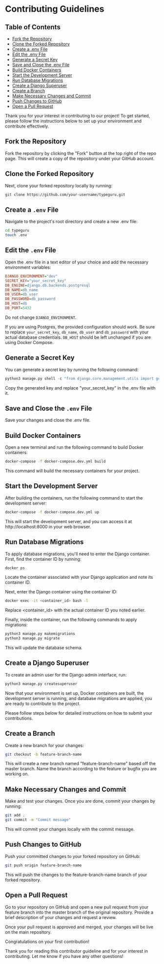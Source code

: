 # Contributing Guidelines

## Table of Contents

- [Fork the Repository](#fork-the-repository)
- [Clone the Forked Repository](#clone-the-forked-repository)
- [Create a .env File](#create-a-env-file)
- [Edit the .env File](#edit-the-env-file)
- [Generate a Secret Key](#generate-a-secret-key)
- [Save and Close the .env File](#save-and-close-the-env-file)
- [Build Docker Containers](#build-docker-containers)
- [Start the Development Server](#start-the-development-server)
- [Run Database Migrations](#run-database-migrations)
- [Create a Django Superuser](#create-a-django-superuser)
- [Create a Branch](#create-a-branch)
- [Make Necessary Changes and Commit](#make-necessary-changes-and-commit)
- [Push Changes to GitHub](#push-changes-to-github)
- [Open a Pull Request](#open-a-pull-request)

Thank you for your interest in contributing to our project! To get started, please follow the instructions below to set up your environment and contribute effectively.

## Fork the Repository

Fork the repository by clicking the "Fork" button at the top right of the repo page. This will create a copy of the repository under your GitHub account.

## Clone the Forked Repository

Next, clone your forked repository locally by running:

```bash
git clone https://github.com/your-username/typeguru.git
```

## Create a `.env` File

Navigate to the project's root directory and create a new .env file:

```bash
cd typeguru
touch .env
```

## Edit the `.env` File

Open the .env file in a text editor of your choice and add the necessary environment variables:

```ini
DJANGO_ENVIRONMENT="dev"
SECRET_KEY="your_secret_key"
DB_ENGINE=django.db.backends.postgresql
DB_NAME=db_name
DB_USER=db_user
DB_PASSWORD=db_password
DB_HOST=db
DB_PORT=5432
```

Do not change `DJANGO_ENVIRONMENT`.

If you are using Postgres, the provided configuration should work. Be sure to replace `your_secret_key`, `db_name`, `db_user` and `db_password` with your actual database credentials. `DB_HOST` should be left unchanged if you are using Docker Compose.

## Generate a Secret Key

You can generate a secret key by running the following command:

```python
python3 manage.py shell -c "from django.core.management.utils import get_random_secret_key; print(get_random_secret_key())"
```

Copy the generated key and replace "your_secret_key" in the .env file with it.

## Save and Close the `.env` File

Save your changes and close the .env file.

## Build Docker Containers

Open a new terminal and run the following command to build Docker containers:

```bash
docker-compose -f docker-compose.dev.yml build
```

This command will build the necessary containers for your project.

## Start the Development Server

After building the containers, run the following command to start the development server:

```bash
docker-compose -f docker-compose.dev.yml up
```

This will start the development server, and you can access it at http://localhost:8000 in your web browser.

## Run Database Migrations

To apply database migrations, you'll need to enter the Django container. First, find the container ID by running:

```bash
docker ps
```

Locate the container associated with your Django application and note its container ID.

Next, enter the Django container using the container ID:

```bash
docker exec -it <container_id> bash -l
```

Replace <container_id> with the actual container ID you noted earlier.

Finally, inside the container, run the following commands to apply migrations:

```bash
python3 manage.py makemigrations
python3 manage.py migrate
```

This will update the database schema.

## Create a Django Superuser

To create an admin user for the Django admin interface, run:

```bash
python3 manage.py createsuperuser
```

Now that your environment is set up, Docker containers are built, the development server is running, and database migrations are applied, you are ready to contribute to the project.

Please follow steps below for detailed instructions on how to submit your contributions.

## Create a Branch

Create a new branch for your changes:

```bash
git checkout -b feature-branch-name
```

This will create a new branch named "feature-branch-name" based off the master branch. Name the branch according to the feature or bugfix you are working on.

## Make Necessary Changes and Commit

Make and test your changes. Once you are done, commit your changes by running:

```bash
git add .
git commit -m "Commit message"
```

This will commit your changes locally with the commit message.

## Push Changes to GitHub

Push your committed changes to your forked repository on GitHub:

```bash
git push origin feature-branch-name
```

This will push the changes to the feature-branch-name branch of your forked repository.

## Open a Pull Request

Go to your repository on GitHub and open a new pull request from your feature branch into the master branch of the original repository. Provide a brief description of your changes and request a review.

Once your pull request is approved and merged, your changes will be live on the main repository.

Congratulations on your first contribution!

Thank you for reading this contributor guideline and for your interest in contributing. Let me know if you have any other questions!

